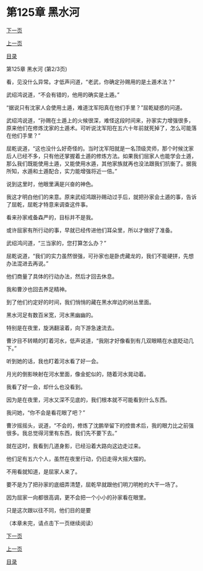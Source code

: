<h1>第125章    黑水河</h1>
            <div><p><a href="./0374_%E7%AC%AC125%E7%AB%A0_%E9%BB%91%E6%B0%B4%E6%B2%B3.md">下一页</a></p><p><a href="./0372_%E7%AC%AC125%E7%AB%A0_%E9%BB%91%E6%B0%B4%E6%B2%B3.md">上一页</a></p><p><a href="../">目录</a></p></div>
            <div><p>第125章    黑水河 (第2/3页)</p><p>看，见没什么异常。才低声问道，“老武，你确定孙赐用的是土遁术法？”</p><p>武绍鸿说道，“不会有错的，他用的确实是土遁。”</p><p>“据说只有沈家人会使用土遁，难道沈军阳真在他们手里？”屈乾疑惑的问道。</p><p>武绍鸿说道，“孙赐在土遁上的火候很深，难怪这段时间来，孙家实力增强很多，原来他们在修炼沈家的土遁术。可听说沈军阳在五六十年前就死掉了，怎么可能落在他们手里？”</p><p>屈乾说道，“这也没什么好奇怪的。当时沈军阳就是一名顶级灵师，那个时候沈家后人已经不多，只有他还掌握着土遁的修炼方法。如果我们屈家人也能学会土遁，那么我们既能使用土遁，又能使用水遁，其他家族就再也没法跟我们抗衡了。据我所知，水遁和土遁配合，实力能增强将近一倍。”</p><p>说到这里时，他眼里满是兴奋的神色。</p><p>我这才明白他们的来意。原来武绍鸿跟孙赐动过手后，就把孙家会土遁的事，告诉了屈乾，屈乾才特意来调查这件事。</p><p>看来孙家戒备森严的，目标并不是我。</p><p>或许屈家有所行动的事，早就已经传进他们耳朵里，所以才做好了准备。</p><p>武绍鸿问道，“三当家的，您打算怎么办？”</p><p>屈乾说道，“我们的实力虽然很强，可孙家也是卧虎藏龙的，我们不能硬拼，先想办法混进去再说。”</p><p>他们商量了具体的行动办法，然后才回去休息。</p><p>我和曹汐也回去养足精神。</p><p>到了他们约定好的时间，我们悄悄的藏在黑水岸边的树丛里面。</p><p>黑水河足有数百米宽，河水黑幽幽的。</p><p>特别是在夜里，旋涡翻滚着，向下游急速流去。</p><p>曹汐目不转睛的盯着河水，低声说道，“我刚才好像看到有几双眼睛在水底眨动几下。”</p><p>听到她的话，我也盯着河水看了好一会。</p><p>月光的倒影映射在河水里面，像金蛇似的，随着河水晃动着。</p><p>我看了好一会，却什么也没看到。</p><p>因为是在夜里，河水又深不见底的，我们根本就不可能看到什么东西。</p><p>我问她，“你不会是看花眼了吧？”</p><p>曹汐摇摇头，说道，“不会的，修炼了沈鹏举留下的控兽术后，我的眼力比之前强很多。我总觉得河里有东西，我们先不要下去。”</p><p>就在这时，我看到几道身影，已经沿着大路向这边走过来。</p><p>他们足有五六个人，虽然在夜里行动，仍旧走得大摇大摆的。</p><p>不用看就知道，是屈家人来了。</p><p>要不是为了把孙家的底细弄清楚，屈乾早就跟他们明刀明枪的大干一场了。</p><p>因为屈家一向都很高调，更不会把一个小小的孙家看在眼里。</p><p>只是这次跟以往不同，他们目的是要</p><p>（本章未完，请点击下一页继续阅读）</p></div>
            <div><p><a href="./0374_%E7%AC%AC125%E7%AB%A0_%E9%BB%91%E6%B0%B4%E6%B2%B3.md">下一页</a></p><p><a href="./0372_%E7%AC%AC125%E7%AB%A0_%E9%BB%91%E6%B0%B4%E6%B2%B3.md">上一页</a></p><p><a href="../">目录</a></p></div>